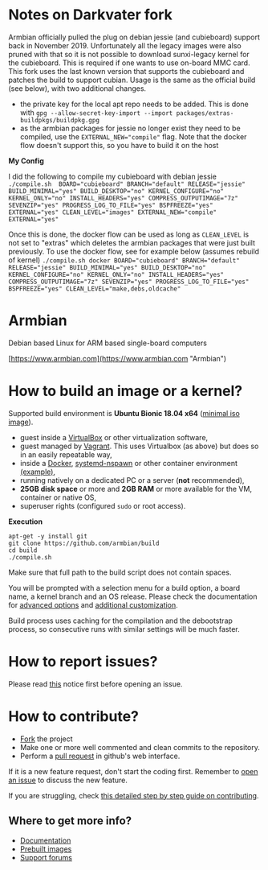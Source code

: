 # Notes on Darkvater fork #

Armbian officially pulled the plug on debian jessie (and cubieboard) support back in November 2019. Unfortunately all the legacy images were also pruned with that so it is not possible to download sunxi-legacy kernel for the cubieboard. This is required if one wants to use on-board MMC card. This fork uses the last known version that supports the cubieboard and patches the build to support cubian.
Usage is the same as the official build (see below), with two additional changes.
* the private key for the local apt repo needs to be added. This is done with ```gpg --allow-secret-key-import --import packages/extras-buildpkgs/buildpkg.gpg```
* as the armbian packages for jessie no longer exist they need to be compiled, use the ```EXTERNAL_NEW="compile"``` flag. Note that the docker flow doesn't support this, so you have to build it on the host

**My Config**

I did the following to compile my cubieboard with debian jessie
```./compile.sh  BOARD="cubieboard" BRANCH="default" RELEASE="jessie" BUILD_MINIMAL="yes" BUILD_DESKTOP="no" KERNEL_CONFIGURE="no" KERNEL_ONLY="no" INSTALL_HEADERS="yes" COMPRESS_OUTPUTIMAGE="7z" SEVENZIP="yes" PROGRESS_LOG_TO_FILE="yes" BSPFREEZE="yes" EXTERNAL="yes" CLEAN_LEVEL="images" EXTERNAL_NEW="compile" EXTERNAL="yes"```

Once this is done, the docker flow can be used as long as ```CLEAN_LEVEL``` is not set to "extras" which deletes the armbian packages that were just built previously. To use the docker flow, see for example below (assumes rebuild of kernel)
```./compile.sh docker BOARD="cubieboard" BRANCH="default" RELEASE="jessie" BUILD_MINIMAL="yes" BUILD_DESKTOP="no" KERNEL_CONFIGURE="no" KERNEL_ONLY="no" INSTALL_HEADERS="yes" COMPRESS_OUTPUTIMAGE="7z" SEVENZIP="yes" PROGRESS_LOG_TO_FILE="yes" BSPFREEZE="yes" CLEAN_LEVEL="make,debs,oldcache"```

# Armbian #

Debian based Linux for ARM based single-board computers
  
[https://www.armbian.com](https://www.armbian.com "Armbian")


# How to build an image or a kernel?

Supported build environment is **Ubuntu Bionic 18.04 x64** ([minimal iso image](http://archive.ubuntu.com/ubuntu/dists/bionic/main/installer-amd64/current/images/netboot/mini.iso)).

- guest inside a [VirtualBox](https://www.virtualbox.org/wiki/Downloads) or other virtualization software,
- guest managed by [Vagrant](https://docs.armbian.com/Developer-Guide_Using-Vagrant/). This uses Virtualbox (as above) but does so in an easily repeatable way,
- inside a [Docker](https://docs.armbian.com/Developer-Guide_Building-with-Docker/), [systemd-nspawn](https://www.freedesktop.org/software/systemd/man/systemd-nspawn.html) or other container environment [(example)](https://github.com/armbian/build/pull/255#issuecomment-205045273),
- running natively on a dedicated PC or a server (**not** recommended),
- **25GB disk space** or more and **2GB RAM** or more available for the VM, container or native OS,
- superuser rights (configured `sudo` or root access).

**Execution**

	apt-get -y install git
	git clone https://github.com/armbian/build
	cd build
	./compile.sh

Make sure that full path to the build script does not contain spaces.

You will be prompted with a selection menu for a build option, a board name, a kernel branch and an OS release. Please check the documentation for [advanced options](https://docs.armbian.com/Developer-Guide_Build-Options/) and [additional customization](https://docs.armbian.com/Developer-Guide_User-Configurations/).

Build process uses caching for the compilation and the debootstrap process, so consecutive runs with similar settings will be much faster.

# How to report issues?

Please read [this](https://github.com/igorpecovnik/lib/blob/master/.github/ISSUE_TEMPLATE.md) notice first before opening an issue.

# How to contribute?

- [Fork](https://help.github.com/articles/fork-a-repo/) the project
- Make one or more well commented and clean commits to the repository. 
- Perform a [pull request](https://help.github.com/articles/creating-a-pull-request/) in github's web interface.

If it is a new feature request, don't start the coding first. Remember to [open an issue](https://guides.github.com/features/issues/) to discuss the new feature.

If you are struggling, check [this detailed step by step guide on contributing](https://www.exchangecore.com/blog/contributing-concrete5-github/).

## Where to get more info?

- [Documentation](https://docs.armbian.com/Developer-Guide_Build-Preparation/ "Developer resources")
- [Prebuilt images](https://www.armbian.com/download/ "Download section")
- [Support forums](https://forum.armbian.com/ "Armbian support forum")

